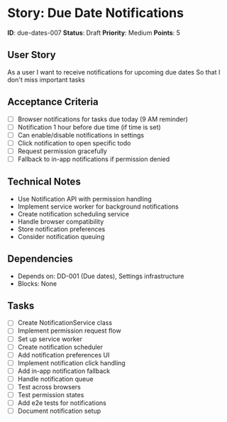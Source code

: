 # Story: Due Date Notifications

**ID**: due-dates-007
**Status**: Draft
**Priority**: Medium
**Points**: 5

## User Story
As a user
I want to receive notifications for upcoming due dates
So that I don't miss important tasks

## Acceptance Criteria
- [ ] Browser notifications for tasks due today (9 AM reminder)
- [ ] Notification 1 hour before due time (if time is set)
- [ ] Can enable/disable notifications in settings
- [ ] Click notification to open specific todo
- [ ] Request permission gracefully
- [ ] Fallback to in-app notifications if permission denied

## Technical Notes
- Use Notification API with permission handling
- Implement service worker for background notifications
- Create notification scheduling service
- Handle browser compatibility
- Store notification preferences
- Consider notification queuing

## Dependencies
- Depends on: DD-001 (Due dates), Settings infrastructure
- Blocks: None

## Tasks
- [ ] Create NotificationService class
- [ ] Implement permission request flow
- [ ] Set up service worker
- [ ] Create notification scheduler
- [ ] Add notification preferences UI
- [ ] Implement notification click handling
- [ ] Add in-app notification fallback
- [ ] Handle notification queue
- [ ] Test across browsers
- [ ] Test permission states
- [ ] Add e2e tests for notifications
- [ ] Document notification setup